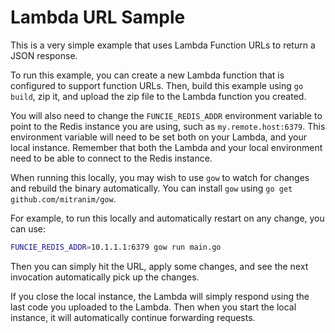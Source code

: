 # Lambda URL Sample

This is a very simple example that uses Lambda Function URLs to return a JSON response.

To run this example, you can create a new Lambda function that is configured to support
function URLs. Then, build this example using `go build`, zip it, and upload
the zip file to the Lambda function you created.

You will also need to change the `FUNCIE_REDIS_ADDR` environment variable to point to the
Redis instance you are using, such as `my.remote.host:6379`. This environment variable
will need to be set both on your Lambda, and your local instance.
Remember that both the Lambda
and your local environment need to be able to connect to the Redis instance.

When running this locally, you may wish to use `gow` to watch for changes and rebuild
the binary automatically. You can install `gow` using `go get github.com/mitranim/gow`.

For example, to run this locally and automatically restart on any change, you can use:
```bash
FUNCIE_REDIS_ADDR=10.1.1.1:6379 gow run main.go
```

Then you can simply hit the URL, apply some changes, and see the next invocation automatically
pick up the changes.

If you close the local instance, the Lambda will simply respond using the last code you uploaded
to the Lambda. Then when you start the local instance, it will automatically continue forwarding
requests.